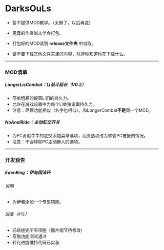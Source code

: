 # DarksOuLs
* 暂不提供MOD教学。（太懒了，以后再说）

* 愚蠢的作者尚未学会打包。

* 打包好的MOD请到 **release文件夹** 中自取。

* 请不要下载其他文件夹里的内容，除非你知道你在下载什么。
______
### MOD清单
##### LongerLisCombat：LI战斗延长（V0.2）
* 简单粗暴的提高Li们的持久力。
* 允许在游戏设置中为每个Li单独设置持久力。
* 注意：尽管功能相似（名字也相似），和LongerCombat**不是**同一个MOD。


##### NoAnalRide：主动肛交开关
* 为PC贡献牛牛的肛交添加菜单选项，而原选项改为掌管PC被撅的情况。
* 注意：不会移除PC主动撅人的选项。
______
### 开发预告
##### EdenRing：伊甸园法环
###### 说明
* 为伊甸添加一个专属项圈。
###### 进度（4%）
* 已经搓完所有项圈（图片细节待修改）
* 穿脱功能测试通过
* 转化进度维持代码已实装
